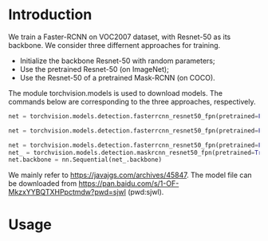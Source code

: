 # Introduction
We train a Faster-RCNN on VOC2007 dataset, with Resnet-50 as its backbone. We consider three differnent approaches for training.

+ Initialize the backbone Resnet-50 with random parameters;
+ Use the pretrained Resnet-50 (on ImageNet);
+ Use the Resnet-50 of a pretrained Mask-RCNN (on COCO).

The module torchvision.models is used to download models. The commands below are corresponding to the three approaches, respectively.

```python
net = torchvision.models.detection.fasterrcnn_resnet50_fpn(pretrained=False, pretrained_backbone=False) 
```

```python
net = torchvision.models.detection.fasterrcnn_resnet50_fpn(pretrained=False, pretrained_backbone=True) 
```

```python
net = torchvision.models.detection.fasterrcnn_resnet50_fpn(pretrained=False, pretrained_backbone=False) 
net_ = torchvision.models.detection.maskrcnn_resnet50_fpn(pretrained=True, pretrained_backbone=True)
net.backbone = nn.Sequential(net_.backbone)
```

We mainly refer to https://javajgs.com/archives/45847. The model file can be downloaded from https://pan.baidu.com/s/1-OF-MkzxYYBQTXHPpctmdw?pwd=sjwl (pwd:sjwl).

# Usage


